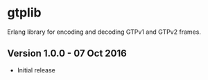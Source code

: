 gtplib
======

Erlang library for encoding and decoding GTPv1 and GTPv2 frames.

Version 1.0.0 - 07 Oct 2016
---------------------------

* Initial release
